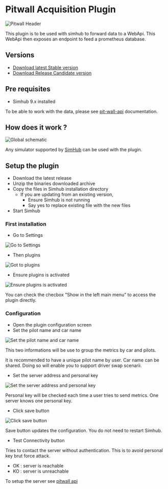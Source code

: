 # Pitwall Acquisition Plugin

![Pitwall Header](./docs/assets/pitwall-header.png)

This plugin is to be used with simhub to forward data to a WebApi. This WebApi then exposes an endpoint to feed a prometheus database.

## Versions
- [Download latest Stable version](https://github.com/macreiben-dev/pit-wall-acquisition/releases/tag/Live-20240917.2-852)
- [Download Release Candidate version](https://github.com/macreiben-dev/pit-wall-acquisition/releases/tag/RC-20240605.1-820)

## Pre requisites

- Simhub 9.x installed

To be able to work with the data, please see [pit-wall-api](https://github.com/macreiben-dev/pit-wall-api) documentation.

## How does it work ?

![Global schematic](./docs/assets/pitwall_prez.png)

Any simulator supported by [SimHub](https://www.simhubdash.com/) can be used with the plugin.

## Setup the plugin

- Download the latest release
- Unzip the binaries downloaded archive
- Copy the files in Simhub installation directory
  - If you are updating from an existing version,
    - Ensure Simhub is not running
    - Say yes to replace existing file with the new files
- Start Simhub

### First installation

- Go to Settings

![Go to Settings](./docs/assets/Slide2.png)

- Then plugins

![Got to plugins](./docs//assets/Slide3.PNG)

- Ensure plugins is activated

![Ensure plugins is activated](./docs//assets/Slide4.PNG)

You can check the checbox "Show in the left main menu" to access the plugin directly.

### Configuration

- Open the plugin configuration screen
- Set the pilot name and car name

![Set the pilot name and car name](./docs/assets/SETUP_Slide1.PNG)

This two informations will be use to group the metrics by car and pilots.

It is recommended to have a unique pilot name by user. Car name can be shared. Doing so will enable you to support driver swap scenarii.

- Set the server address and personal key

![Set the server address and personal key](./docs/assets/SETUP_Slide2.PNG)

Personal key will be checked each time a user tries to send metrics. One server knows one personal key.

- Click save button

![Click save button](./docs/assets/SETUP_Slide3.PNG)

Save button updates the configuration. You do not need to restart Simhub.

- Test Connectivity button

Tries to contact the server without authentication. This is to avoid personal key brut force attack.

- OK : server is reachable
- KO : server is unreachable

To setup the server see [pitwall api](https://github.com/macreiben-dev/pit-wall-api)
